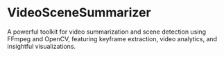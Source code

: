 # VideoSceneSummarizer
A powerful toolkit for video summarization and scene detection using FFmpeg and OpenCV, featuring keyframe extraction, video analytics, and insightful visualizations.
